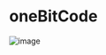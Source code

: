 # oneBitCode
![image](https://user-images.githubusercontent.com/94811661/236975265-e42e1b99-4ef8-4b70-927e-5ddb4e052758.png)
